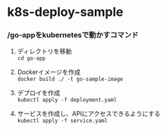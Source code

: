 # k8s-deploy-sample

### /go-appをkubernetesで動かすコマンド
1. ディレクトリを移動  
`cd go-app`

1. Dockerイメージを作成  
`docker build ./ -t go-sample-image`

1. デプロイを作成  
`kubectl apply -f deployment.yaml`

1. サービスを作成し、APIにアクセスできるようにする  
 `kubectl apply -f service.yaml`

